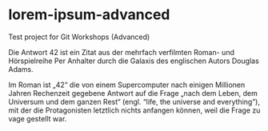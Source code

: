 # lorem-ipsum-advanced
Test project for Git Workshops (Advanced)

Die Antwort 42 ist ein Zitat aus der mehrfach verfilmten Roman- und
Hörspielreihe Per Anhalter durch die Galaxis des englischen Autors Douglas
Adams.

Im Roman ist „42“ die von einem Supercomputer nach einigen Millionen Jahren
Rechenzeit gegebene Antwort auf die Frage „nach dem Leben, dem Universum und
dem ganzen Rest“ (engl. “life, the universe and everything”), mit der die
Protagonisten letztlich nichts anfangen können, weil die Frage zu vage gestellt
war.
